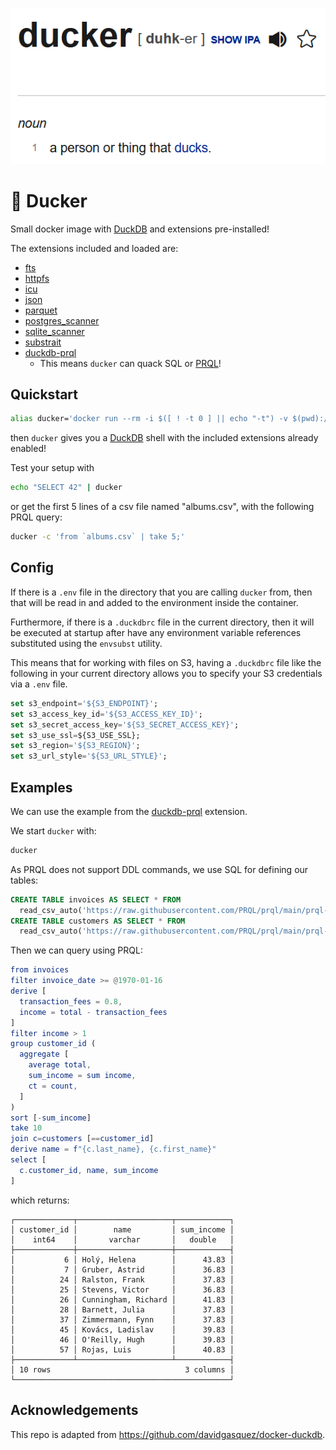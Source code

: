 [![ducker: [noun] a person or thing that ducks](ducker_definition.png)](https://www.dictionary.com/browse/ducker)

# 🦆 Ducker

Small docker image with [DuckDB](https://github.com/duckdb/duckdb) and extensions pre-installed!

The extensions included and loaded are:
  * [fts](https://duckdb.org/docs/extensions/full_text_search)
  * [httpfs](https://duckdb.org/docs/extensions/httpfs.html)
  * [icu](https://duckdb.org/2022/01/06/time-zones.html)
  * [json](https://duckdb.org/docs/extensions/json)
  * [parquet](https://duckdb.org/docs/data/parquet)
  * [postgres_scanner](https://duckdb.org/docs/extensions/postgres_scanner)
  * [sqlite_scanner](https://duckdb.org/docs/extensions/sqlite_scanner)
  * [substrait](https://duckdb.org/docs/extensions/substrait)
  * [duckdb-prql](https://github.com/ywelsch/duckdb-prql)
    * This means `ducker` can quack SQL or [PRQL](https://github.com/PRQL/prql)!

## Quickstart

```sh
alias ducker='docker run --rm -i $([ ! -t 0 ] || echo "-t") -v $(pwd):/data -w /data duckerlabs/ducker'
```
then `ducker` gives you a [DuckDB](https://duckdb.org/) shell with the included extensions already enabled!

Test your setup with
```sh
echo "SELECT 42" | ducker
```

or get the first 5 lines of a csv file named "albums.csv", with the following PRQL query:
```sh
ducker -c 'from `albums.csv` | take 5;'
```

## Config

If there is a `.env` file in the directory that you are calling `ducker` from, then that will be read in
and added to the environment inside the container.

Furthermore, if there is a `.duckdbrc` file in the current directory, then it will be executed at startup
after have any environment variable references substituted using the `envsubst` utility.

This means that for working with files on S3, having a `.duckdbrc` file like the following in your current
directory allows you to specify your S3 credentials via a `.env` file.

```sql
set s3_endpoint='${S3_ENDPOINT}';
set s3_access_key_id='${S3_ACCESS_KEY_ID}';
set s3_secret_access_key='${S3_SECRET_ACCESS_KEY}';
set s3_use_ssl=${S3_USE_SSL};
set s3_region='${S3_REGION}';
set s3_url_style='${S3_URL_STYLE}';
```

## Examples

We can use the example from the [duckdb-prql](https://github.com/ywelsch/duckdb-prql) extension.

We start `ducker` with:

```bash
ducker
```

As PRQL does not support DDL commands, we use SQL for defining our tables:
```sql
CREATE TABLE invoices AS SELECT * FROM
  read_csv_auto('https://raw.githubusercontent.com/PRQL/prql/main/prql-compiler/tests/integration/data/chinook/invoices.csv');
CREATE TABLE customers AS SELECT * FROM
  read_csv_auto('https://raw.githubusercontent.com/PRQL/prql/main/prql-compiler/tests/integration/data/chinook/customers.csv');
```
Then we can query using PRQL:
```elm
from invoices
filter invoice_date >= @1970-01-16
derive [
  transaction_fees = 0.8,
  income = total - transaction_fees
]
filter income > 1
group customer_id (
  aggregate [
    average total,
    sum_income = sum income,
    ct = count,
  ]
)
sort [-sum_income]
take 10
join c=customers [==customer_id]
derive name = f"{c.last_name}, {c.first_name}"
select [
  c.customer_id, name, sum_income
]
```

which returns:
```
┌─────────────┬─────────────────────┬────────────┐
│ customer_id │        name         │ sum_income │
│    int64    │       varchar       │   double   │
├─────────────┼─────────────────────┼────────────┤
│           6 │ Holý, Helena        │      43.83 │
│           7 │ Gruber, Astrid      │      36.83 │
│          24 │ Ralston, Frank      │      37.83 │
│          25 │ Stevens, Victor     │      36.83 │
│          26 │ Cunningham, Richard │      41.83 │
│          28 │ Barnett, Julia      │      37.83 │
│          37 │ Zimmermann, Fynn    │      37.83 │
│          45 │ Kovács, Ladislav    │      39.83 │
│          46 │ O'Reilly, Hugh      │      39.83 │
│          57 │ Rojas, Luis         │      40.83 │
├─────────────┴─────────────────────┴────────────┤
│ 10 rows                              3 columns │
└────────────────────────────────────────────────┘
```

## Acknowledgements

This repo is adapted from https://github.com/davidgasquez/docker-duckdb.
